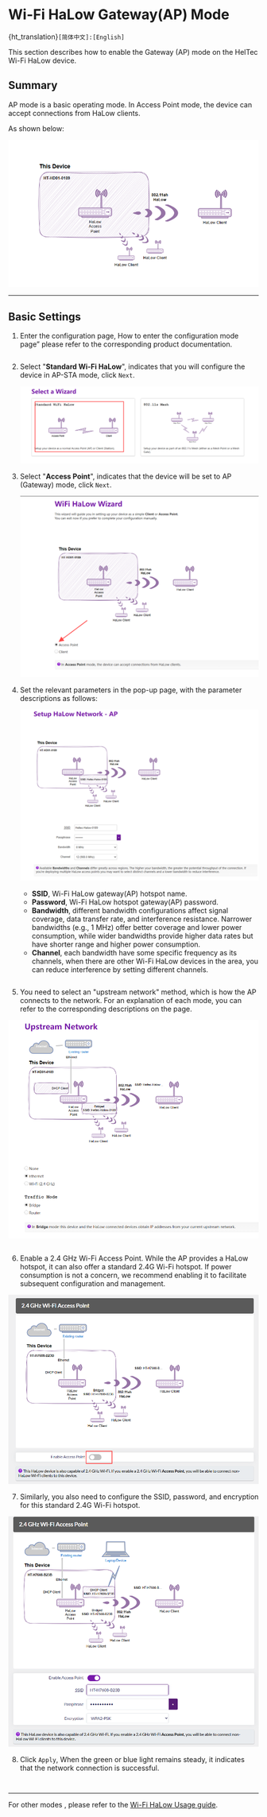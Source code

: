 # Wi-Fi HaLow Gateway(AP) Mode

{ht_translation}`[简体中文]:[English]`

This section describes how to enable the Gateway (AP) mode on the HelTec Wi-Fi HaLow device.

## Summary
AP mode is a basic operating mode. In Access Point mode, the device can accept connections from HaLow clients.

As shown below:

![](img/ap/01.png)

------------------------------------

## Basic Settings
1. Enter the configuration page, How to enter the configuration mode page” please refer to the corresponding product documentation.

``` {note} If it is a complete reset, you need to select the **Country** and **Hostname**, In summary, if this step appears, make the corresponding selection. If it does not appear, there is no need to take any action.
```

2. Select "**Standard Wi-Fi HaLow**", indicates that you will configure the device in AP-STA mode, click `Next`.

   ![](img/ap/02.png)

3. Select "**Access Point**", indicates that the device will be set to AP (Gateway) mode, click `Next`.

   ![](img/ap/03.png)

4. Set the relevant parameters in the pop-up page, with the parameter descriptions as follows:

   ![](img/ap/04.png)

   - **SSID**, Wi-Fi HaLow gateway(AP) hotspot name.
   - **Password**, Wi-Fi HaLow hotspot gateway(AP) password.
   - **Bandwidth**, different bandwidth configurations affect signal coverage, data transfer rate, and interference resistance. Narrower bandwidths (e.g., 1 MHz) offer better coverage and lower power consumption, while wider bandwidths provide higher data rates but have shorter range and higher power consumption.
   - **Channel**, each bandwidth have some specific frequency as its channels, when there are other Wi-Fi HaLow devices in the area, you can reduce interference by setting different channels.

``` {tip} Available Bandwidths and Channels differ greatly across regions. The higher your bandwidth, the greater the potential throughput of the connection. If you're deploying multiple HaLow access points you may want to select distinct channels and a lower bandwidth to reduce interference.
```

5. You need to select an "upstream network" method, which is how the AP connects to the network. For an explanation of each mode, you can refer to the corresponding descriptions on the page.

![](img/ap/07.png)

``` {note} If you use **Wi-Fi 2.4G** upstream, You need to enter the username and password for this upstream Wi-Fi.
```

6. Enable a 2.4 GHz Wi-Fi Access Point. While the AP provides a HaLow hotspot, it can also offer a standard 2.4G Wi-Fi hotspot. If power consumption is not a concern, we recommend enabling it to facilitate subsequent configuration and management.

![](img/ap/09.png)

7. Similarly, you also need to configure the SSID, password, and encryption for this standard 2.4G Wi-Fi hotspot.

![](img/ap/10.png)

8. Click `Apply`, When the green or blue light remains steady, it indicates that the network connection is successful.

``` {note} If your upstream network is Ethernet, do not forget to connect the network cable.
```

``` {Warning} If you selected Ethernet mode, observe the color of your indicator light, it should be blue for USB cable and green for RJ45 cable. If the color of the light does not match the connection of the cable, you will need to change it to the appropriate color by pressing the button.
```

------------------------------------

For other modes , please refer to the [Wi-Fi HaLow Usage guide](https://docs.heltec.org/en/wifi_halow/ht-h7608/index.html#configurantion).
